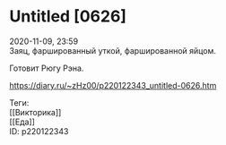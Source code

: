 Untitled [0626]
================

   
 2020-11-09, 23:59   
  Заяц, фаршированный уткой, фаршированной яйцом.   
   
 Готовит Рюгу Рэна.   
    
 <https://diary.ru/~zHz00/p220122343_untitled-0626.htm>   
   
 Теги:   
 [[Викторика]]   
 [[Еда]]   
 ID: p220122343